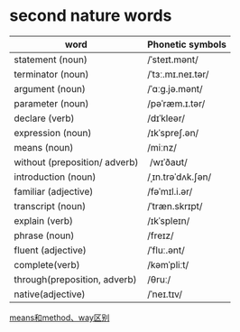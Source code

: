 # second nature words
|      word                     |  Phonetic symbols  |
| ----------------------------- | ------------------ |
| statement (noun)              |  /ˈsteɪt.mənt/    |
| terminator (noun)             | /ˈtɜː.mɪ.neɪ.tər/ |        
| argument (noun)               | /ˈɑːɡ.jə.mənt/    | 
| parameter (noun)              | /pəˈræm.ɪ.tər/    | 
| declare (verb)                | /dɪˈkleər/        |
| expression (noun)             | /ɪkˈspreʃ.ən/     |
| means (noun)                  | /miːnz/           | 
| without (preposition/ adverb) | /wɪˈðaʊt/         |
| introduction (noun)           | /ˌɪn.trəˈdʌk.ʃən/ |
| familiar (adjective)          | /fəˈmɪl.i.ər/     |
| transcript (noun)             | /ˈtræn.skrɪpt/    |
| explain (verb)                | /ɪkˈspleɪn/       |
| phrase (noun)                 | /freɪz/           |
| fluent (adjective)            | /ˈfluː.ənt/       |
| complete(verb)                | /kəmˈpliːt/       |
| through(preposition, adverb)  | /θruː/            |
| native(adjective)             | /ˈneɪ.tɪv/        |

[means和method、way区别](./way_method_means.md) 